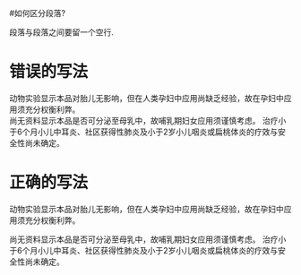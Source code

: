 #如何区分段落?

段落与段落之间要留一个空行.

# 错误的写法

动物实验显示本品对胎儿无影响，但在人类孕妇中应用尚缺乏经验，故在孕妇中应用须充分权衡利弊。<br>
尚无资料显示本品是否可分泌至母乳中，故哺乳期妇女应用须谨慎考虑。
治疗小于6个月小儿中耳炎、社区获得性肺炎及小于2岁小儿咽炎或扁桃体炎的疗效与安全性尚未确定。

# 正确的写法

动物实验显示本品对胎儿无影响，但在人类孕妇中应用尚缺乏经验，故在孕妇中应用须充分权衡利弊。

尚无资料显示本品是否可分泌至母乳中，故哺乳期妇女应用须谨慎考虑。
治疗小于6个月小儿中耳炎、社区获得性肺炎及小于2岁小儿咽炎或扁桃体炎的疗效与安全性尚未确定。